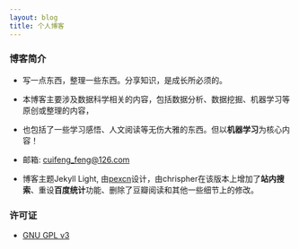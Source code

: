 ```yaml
---
layout: blog
title: 个人博客
---
```


### 博客简介

- 写一点东西，整理一些东西。分享知识，是成长所必须的。

- 本博客主要涉及数据科学相关的内容，包括数据分析、数据挖掘、机器学习等原创或整理的内容，

- 也包括了一些学习感悟、人文阅读等无伤大雅的东西。但以**机器学习**为核心内容！

- 邮箱: cuifeng_feng@126.com

- 博客主题Jekyll Light, 由[pexcn](https://github.com/pexcn/Jekyll-Light)设计，由chrispher在该版本上增加了**站内搜索**、重设**百度统计**功能、删除了豆瓣阅读和其他一些细节上的修改。

### 许可证

- [GNU GPL v3](http://www.gnu.org/licenses/gpl-3.0.html)
